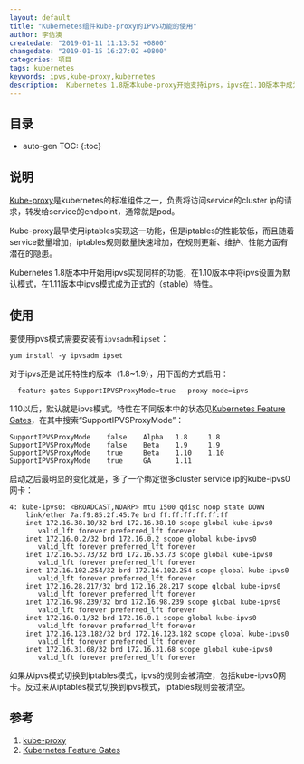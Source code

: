 ```yaml
---
layout: default
title: "Kubernetes组件kube-proxy的IPVS功能的使用"
author: 李佶澳
createdate: "2019-01-11 11:13:52 +0800"
changedate: "2019-01-15 16:27:02 +0800"
categories: 项目
tags: kubernetes
keywords: ipvs,kube-proxy,kubernetes
description:  Kubernetes 1.8版本kube-proxy开始支持ipvs，ipvs在1.10版本中成为默认模式，1.11版本中成为stable状态
---
```


## 目录
* auto-gen TOC:
{:toc}

## 说明

[Kube-proxy][1]是kubernetes的标准组件之一，负责将访问service的cluster ip的请求，转发给service的endpoint，通常就是pod。

Kube-proxy最早使用iptables实现这一功能，但是iptables的性能较低，而且随着service数量增加，iptables规则数量快速增加，在规则更新、维护、性能方面有潜在的隐患。

Kubernetes 1.8版本中开始用ipvs实现同样的功能，在1.10版本中将ipvs设置为默认模式，在1.11版本中ipvs模式成为正式的（stable）特性。

## 使用

要使用ipvs模式需要安装有`ipvsadm`和`ipset`：

```
yum install -y ipvsadm ipset
```

对于ipvs还是试用特性的版本（1.8~1.9），用下面的方式启用：

```
--feature-gates SupportIPVSProxyMode=true --proxy-mode=ipvs
```

1.10以后，默认就是ipvs模式。特性在不同版本中的状态见[Kubernetes Feature Gates][2]，在其中搜索“SupportIPVSProxyMode”：

```
SupportIPVSProxyMode    false    Alpha   1.8     1.8
SupportIPVSProxyMode    false    Beta    1.9     1.9
SupportIPVSProxyMode    true     Beta    1.10    1.10
SupportIPVSProxyMode    true     GA      1.11    
```

启动之后最明显的变化就是，多了一个绑定很多cluster service ip的kube-ipvs0网卡：

```
4: kube-ipvs0: <BROADCAST,NOARP> mtu 1500 qdisc noop state DOWN
    link/ether 7a:f9:85:2f:45:7e brd ff:ff:ff:ff:ff:ff
    inet 172.16.38.10/32 brd 172.16.38.10 scope global kube-ipvs0
       valid_lft forever preferred_lft forever
    inet 172.16.0.2/32 brd 172.16.0.2 scope global kube-ipvs0
       valid_lft forever preferred_lft forever
    inet 172.16.53.73/32 brd 172.16.53.73 scope global kube-ipvs0
       valid_lft forever preferred_lft forever
    inet 172.16.102.254/32 brd 172.16.102.254 scope global kube-ipvs0
       valid_lft forever preferred_lft forever
    inet 172.16.28.217/32 brd 172.16.28.217 scope global kube-ipvs0
       valid_lft forever preferred_lft forever
    inet 172.16.98.239/32 brd 172.16.98.239 scope global kube-ipvs0
       valid_lft forever preferred_lft forever
    inet 172.16.0.1/32 brd 172.16.0.1 scope global kube-ipvs0
       valid_lft forever preferred_lft forever
    inet 172.16.123.182/32 brd 172.16.123.182 scope global kube-ipvs0
       valid_lft forever preferred_lft forever
    inet 172.16.31.68/32 brd 172.16.31.68 scope global kube-ipvs0
       valid_lft forever preferred_lft forever
```

如果从ipvs模式切换到iptables模式，ipvs的规则会被清空，包括kube-ipvs0网卡。反过来从iptables模式切换到ipvs模式，iptables规则会被清空。

## 参考

1. [kube-proxy][1]
2. [Kubernetes Feature Gates][2]

[1]: https://kubernetes.io/docs/reference/command-line-tools-reference/kube-proxy/ "kube-proxy"
[2]: https://kubernetes.io/docs/reference/command-line-tools-reference/feature-gates/#overview  "Kubernetes Feature Gates"
